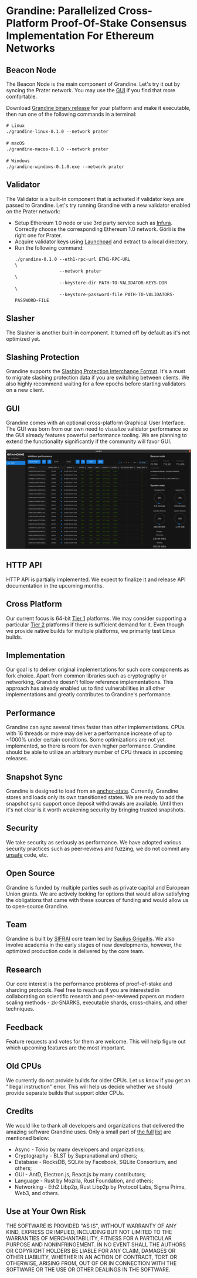 # Grandine: Parallelized Cross-Platform Proof-Of-Stake Consensus Implementation For Ethereum Networks

## Beacon Node

The Beacon Node is the main component of Grandine.
Let's try it out by syncing the Prater network.
You may use the [GUI](#gui) if you find that more comfortable.

Download [Grandine binary release](https://github.com/sifraitech/grandine/releases) for your platform and make it executable, then run one of the following commands in a terminal:
```shell
# Linux
./grandine-linux-0.1.0 --network prater

# macOS
./grandine-macos-0.1.0 --network prater

# Windows
./grandine-windows-0.1.0.exe --network prater
```

## Validator

The Validator is a built-in component that is activated if validator keys are passed to Grandine.
Let's try running Grandine with a new validator enabled on the Prater network:
- Setup Ethereum 1.0 node or use 3rd party service such as [Infura](https://infura.io/).
  Correctly choose the corresponding Ethereum 1.0 network.
  Görli is the right one for Prater.
- Acquire validator keys using [Launchpad](https://prater.launchpad.ethereum.org/en/) and extract to a local directory.
- Run the following command:
  ```shell
  ./grandine-0.1.0 --eth1-rpc-url ETH1-RPC-URL                               \
                   --network prater                                          \
                   --keystore-dir PATH-TO-VALIDATOR-KEYS-DIR                 \
                   --keystore-password-file PATH-TO-VALIDATORS-PASSWORD-FILE
  ```

## Slasher

The Slasher is another built-in component.
It turned off by default as it's not optimized yet.

## Slashing Protection

Grandine supports the [Slashing Protection Interchange Format](https://eips.ethereum.org/EIPS/eip-3076).
It's a must to migrate slashing protection data if you are switching between clients.
We also highly recommend waiting for a few epochs before starting validators on a new client.

## GUI

Grandine comes with an optional cross-platform Graphical User Interface.
The GUI was born from our own need to visualize validator performance so the GUI already features powerful performance tooling.
We are planning to extend the functionality significantly if the community will favor GUI.

![GUI](gui.png)

## HTTP API

HTTP API is partially implemented.
We expect to finalize it and release API documentation in the upcoming months.

## Cross Platform

Our current focus is 64-bit [Tier 1](https://doc.rust-lang.org/nightly/rustc/platform-support.html#tier-1) platforms.
We may consider supporting a particular [Tier 2](https://doc.rust-lang.org/nightly/rustc/platform-support.html#tier-2) platforms if there is sufficient demand for it.
Even though we provide native builds for multiple platforms, we primarily test Linux builds.

## Implementation

Our goal is to deliver original implementations for such core components as fork choice.
Apart from common libraries such as cryptography or networking, Grandine doesn't follow reference implementations.
This approach has already enabled us to find vulnerabilities in all other implementations and greatly contributes to Grandine's performance.

## Performance

Grandine can sync several times faster than other implementations.
CPUs with 16 threads or more may deliver a performance increase of up to ~1000% under certain conditions.
Some optimizations are not yet implemented, so there is room for even higher performance.
Grandine should be able to utilize an arbitrary number of CPU threads in upcoming releases.

## Snapshot Sync

Grandine is designed to load from an [anchor-state](https://github.com/ethereum/eth2.0-specs/blob/a553e3b18e77db954944d76994e40fb675b48009/specs/phase0/fork-choice.md#get_forkchoice_store).
Currently, Grandine stores and loads only its own transitioned states.
We are ready to add the snapshot sync support once deposit withdrawals are available.
Until then it's not clear is it worth weakening security by bringing trusted snapshots.

## Security

We take security as seriously as performance.
We have adopted various security practices such as peer-reviews and fuzzing, we do not commit any [unsafe](https://doc.rust-lang.org/book/ch19-01-unsafe-rust.html) code, etc.

## Open Source

Grandine is funded by multiple parties such as private capital and European Union grants.
We are actively looking for options that would allow satisfying the obligations that came with these sources of funding and would allow us to open-source Grandine.

## Team

Grandine is built by [SIFRAI](https://twitter.com/sifraitech) core team led by [Saulius Grigaitis](https://twitter.com/sauliuseth).
We also involve academia in the early stages of new developments, however, the optimized production code is delivered by the core team.

## Research

Our core interest is the performance problems of proof-of-stake and sharding protocols.
Feel free to reach us if you are interested in collaborating on scientific research and peer-reviewed papers on modern scaling methods - zk-SNARKS, executable shards, cross-chains, and other techniques.

## Feedback

Feature requests and votes for them are welcome.
This will help figure out which upcoming features are the most important.

## Old CPUs

We currently do not provide builds for older CPUs.
Let us know if you get an "Illegal instruction" error.
This will help us decide whether we should provide separate builds that support older CPUs.

## Credits

We would like to thank all developers and organizations that delivered the amazing software Grandine uses. Only a small part of [the full](Cargo.lock) [list](yarn.lock) are mentioned below:

* Async - Tokio by many developers and organizations;
* Cryptography - BLST by Supranational and others;
* Database - RocksDB, SQLite by Facebook, SQLite Consortium, and others;
* GUI - AntD, Electron.js, React.js by many contributors;
* Language - Rust by Mozilla, Rust Foundation, and others;
* Networking - Eth2 Libp2p, Rust Libp2p by Protocol Labs, Sigma Prime, Web3, and others.

## Use at Your Own Risk

THE SOFTWARE IS PROVIDED "AS IS", WITHOUT WARRANTY OF ANY KIND, EXPRESS OR IMPLIED, INCLUDING BUT NOT LIMITED TO THE WARRANTIES OF MERCHANTABILITY, FITNESS FOR A PARTICULAR PURPOSE AND NONINFRINGEMENT. IN NO EVENT SHALL THE AUTHORS OR COPYRIGHT HOLDERS BE LIABLE FOR ANY CLAIM, DAMAGES OR OTHER LIABILITY, WHETHER IN AN ACTION OF CONTRACT, TORT OR OTHERWISE, ARISING FROM, OUT OF OR IN CONNECTION WITH THE SOFTWARE OR THE USE OR OTHER DEALINGS IN THE SOFTWARE.
